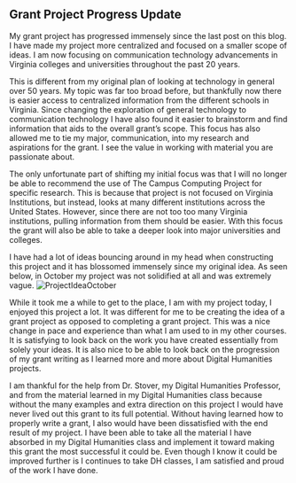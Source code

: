 ## **Grant Project Progress Update**

My grant project has progressed immensely since the last post on this blog. I have made my project more centralized and focused on a smaller scope of ideas. I am now focusing on communication technology advancements in Virginia colleges and universities throughout the past 20 years. 

This is different from my original plan of looking at technology in general over 50 years. My topic was far too broad before, but thankfully now there is easier access to centralized information from the different schools in Virginia. Since changing the exploration of general technology to communication technology I have also found it easier to brainstorm and find information that aids to the overall grant’s scope. This focus has also allowed me to tie my major, communication, into my research and aspirations for the grant. I see the value in working with material you are passionate about. 

The only unfortunate part of shifting my initial focus was that I will no longer be able to recommend the use of The Campus Computing Project for specific research. This is because that project is not focused on Virginia Institutions, but instead, looks at many different institutions across the United States. However, since there are not too too many Virginia institutions, pulling information from them should be easier. With this focus the grant will also be able to take a deeper look into major universities and colleges. 

I have had a lot of ideas bouncing around in my head when constructing this project and it has blossomed immensely since my original idea. As seen below, in October my project was not solidified at all and was extremely vague. 
![ProjectIdeaOctober](https://hannahfulk.github.io/hannah/images/BlogPostGraphic.JPG)

While it took me a while to get to the place, I am with my project today, I enjoyed this project a lot. It was different for me to be creating the idea of a grant project as opposed to completing a grant project. This was a nice change in pace and experience than what I am used to in my other courses. It is satisfying to look back on the work you have created essentially from solely your ideas. It is also nice to be able to look back on the progression of my grant writing as I learned more and more about Digital Humanities projects. 

I am thankful for the help from Dr. Stover, my Digital Humanities Professor, and from the material learned in my Digital Humanities class because without the many examples and extra direction on this project I would have never lived out this grant to its full potential. Without having learned how to properly write a grant, I also would have been dissatisfied with the end result of my project. I have been able to take all the material I have absorbed in my Digital Humanities class and implement it toward making this grant the most successful it could be. Even though I know it could be improved further is I continues to take DH classes, I am satisfied and proud of the work I have done. 
